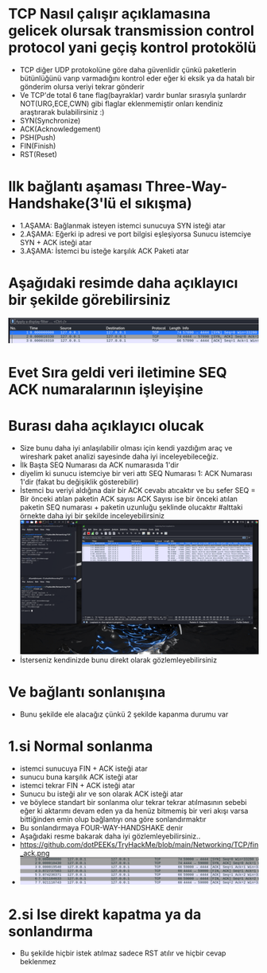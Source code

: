 # TCP Nasıl çalışır açıklamasına gelicek olursak transmission control protocol yani geçiş kontrol protokölü
* TCP diğer UDP protokolüne göre daha güvenlidir çünkü paketlerin bütünlüğünü varıp varmadığını kontrol eder eğer ki eksik ya da hatalı bir gönderim olursa veriyi tekrar gönderir
* Ve TCP'de total 6 tane flag(bayraklar) vardır bunlar sırasıyla şunlardır NOT(URG,ECE,CWN) gibi flaglar eklenmemiştir onları kendiniz araştırarak bulabilirsiniz :)
* SYN(Synchronize)
* ACK(Acknowledgement)
* PSH(Push)
* FIN(Finish)
* RST(Reset)

# Ilk bağlantı aşaması Three-Way-Handshake(3'lü el sıkışma)
* 1.AŞAMA: Bağlanmak isteyen istemci sunucuya SYN isteği atar
* 2.AŞAMA: Eğerki ip adresi ve port bilgisi eşleşiyorsa Sunucu istemciye SYN + ACK isteği atar
* 3.AŞAMA: İstemci bu isteğe karşılık ACK Paketi atar
# Aşağıdaki resimde daha açıklayıcı bir şekilde görebilirsiniz
![Resim](./threeway.png)


# Evet Sıra geldi veri iletimine SEQ ACK numaralarının işleyişine 
# Burası daha açıklayıcı olucak
* Size bunu daha iyi anlaşılabilir olması için kendi yazdığım araç ve wireshark paket analizi sayesinde daha iyi inceleyebileceğiz.
* İlk Başta SEQ Numarası da ACK numarasıda 1'dir
* diyelim ki sunucu istemciye bir veri attı SEQ Numarası 1: ACK Numarası 1'dir (fakat bu değişiklik gösterebilir)
* İstemci bu veriyi aldığına dair bir ACK cevabı atıcaktır ve bu sefer SEQ = Bir önceki atılan paketin ACK sayısı ACK Sayısı ise bir önceki atılan paketin SEQ numarası + paketin uzunluğu şeklinde olucaktır
#alttaki örnekte daha iyi bir şekilde inceleyebilirsiniz
![Resim](./term.png)
* İsterseniz kendinizde bunu direkt olarak gözlemleyebilirsiniz
# Ve bağlantı sonlanışına
* Bunu şekilde ele alacağız çünkü 2 şekilde kapanma durumu var
# 1.si Normal sonlanma
* istemci sunucuya FIN  + ACK isteği atar
* sunucu buna karşılık ACK isteği atar
* istemci tekrar FIN + ACK isteği atar
* Sunucu bu isteği alır ve son olarak ACK isteği atar
* ve böylece standart bir sonlanma olur tekrar tekrar atılmasının sebebi eğer ki aktarımı devam eden ya da henüz bitmemiş bir veri akışı varsa bittiğinden emin olup bağlantıyı ona göre sonlandırmaktır
* Bu sonlandırmaya FOUR-WAY-HANDSHAKE denir
* Aşağıdaki resme bakarak daha iyi gözlemleyebilirsiniz..
* https://github.com/dotPEEKs/TryHackMe/blob/main/Networking/TCP/fin_ack.png
* ![Resim](./fin_ack.png)
# 2.si Ise direkt kapatma ya da sonlandırma
* Bu şekilde hiçbir istek atılmaz sadece RST atılır ve hiçbir cevap beklenmez
